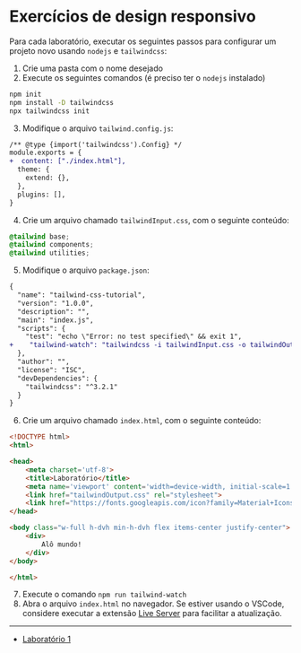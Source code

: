 # Exercícios de design responsivo

Para cada laboratório, executar os seguintes passos para configurar um projeto novo usando `nodejs` e `tailwindcss`:

1. Crie uma pasta com o nome desejado
2. Execute os seguintes comandos (é preciso ter o `nodejs` instalado)
```sh
npm init
npm install -D tailwindcss
npx tailwindcss init
```
3. Modifique o arquivo `tailwind.config.js`:
```diff
/** @type {import('tailwindcss').Config} */
module.exports = {
+  content: ["./index.html"],
  theme: {
    extend: {},
  },
  plugins: [],
}
```
4. Crie um arquivo chamado `tailwindInput.css`, com o seguinte conteúdo:
```css
@tailwind base;
@tailwind components;
@tailwind utilities;
```
5. Modifique o arquivo `package.json`:
```diff
{
  "name": "tailwind-css-tutorial",
  "version": "1.0.0",
  "description": "",
  "main": "index.js",
  "scripts": {
    "test": "echo \"Error: no test specified\" && exit 1",
+    "tailwind-watch": "tailwindcss -i tailwindInput.css -o tailwindOutput.css --watch"
  },
  "author": "",
  "license": "ISC",
  "devDependencies": {
    "tailwindcss": "^3.2.1"
  }
}
```
6. Crie um arquivo chamado `index.html`, com o seguinte conteúdo:
```html
<!DOCTYPE html>
<html>

<head>
    <meta charset='utf-8'>
    <title>Laboratório</title>
    <meta name='viewport' content='width=device-width, initial-scale=1'>
    <link href="tailwindOutput.css" rel="stylesheet">
    <link href="https://fonts.googleapis.com/icon?family=Material+Icons" rel="stylesheet">
</head>

<body class="w-full h-dvh min-h-dvh flex items-center justify-center">
    <div>
        Alô mundo!
    </div>
</body>

</html>
```
7. Execute o comando `npm run tailwind-watch`
8. Abra o arquivo `index.html` no navegador. Se estiver usando o VSCode, considere executar a extensão [Live Server](https://marketplace.visualstudio.com/items?itemName=ritwickdey.LiveServer) para facilitar a atualização.

<hr/>

* [Laboratório 1](laboratorio1/README.md)